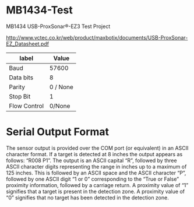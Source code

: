 # MB1434-Test
MB1434 USB-ProxSonar®-EZ3 Test Project

http://www.vctec.co.kr/web/product/maxbotix/documents/USB-ProxSonar-EZ_Datasheet.pdf

label|Value 
---|---
Baud |57600
Data bits |8
Parity| 0 / None
Stop Bit |1
Flow Control |0/None 

# Serial Output Format
The sensor output is provided over the COM port (or equivalent) in an ASCII character format. If a target is detected at
8 inches the output appears as follows: “R008 P1<carriage return>”. The output is an ASCII capital “R”, followed by
three ASCII character digits representing the range in inches up to a maximum of 125 inches. This is followed by an
ASCII space and the ASCII character “P”, followed by one ASCII digit “1 or 0” corresponding to the “True or False”
proximity information, followed by a carriage return. A proximity value of “1” signifies that a target is present in the
detection zone. A proximity value of “0” signifies that no target has been detected in the detection zone. 
